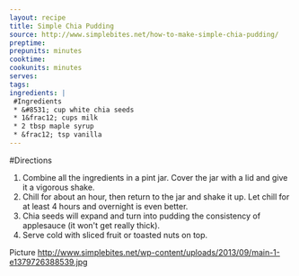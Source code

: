 ```yaml
---
layout: recipe
title: Simple Chia Pudding
source: http://www.simplebites.net/how-to-make-simple-chia-pudding/
preptime: 
prepunits: minutes
cooktime: 
cookunits: minutes
serves: 
tags: 
ingredients: |
 #Ingredients
 * &#8531; cup white chia seeds
 * 1&frac12; cups milk
 * 2 tbsp maple syrup
 * &frac12; tsp vanilla
---
```

#Directions
1. Combine all the ingredients in a pint jar. Cover the jar with a lid and give it a vigorous shake.
2. Chill for about an hour, then return to the jar and shake it up. Let chill for at least 4 hours and overnight is even better.
3. Chia seeds will expand and turn into pudding the consistency of applesauce (it won't get really thick).
4. Serve cold with sliced fruit or toasted nuts on top.

Picture
http://www.simplebites.net/wp-content/uploads/2013/09/main-1-e1379726388539.jpg